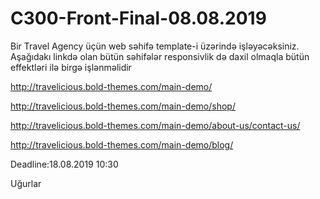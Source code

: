# C300-Front-Final-08.08.2019
Bir Travel Agency üçün web səhifə template-i üzərində işləyəcəksiniz. Aşağıdakı linkdə olan bütün səhifələr responsivlik də daxil olmaqla bütün effektləri ilə birgə işlənməlidir

http://travelicious.bold-themes.com/main-demo/

http://travelicious.bold-themes.com/main-demo/shop/

http://travelicious.bold-themes.com/main-demo/about-us/contact-us/

http://travelicious.bold-themes.com/main-demo/blog/

Deadline:18.08.2019 10:30

Uğurlar
